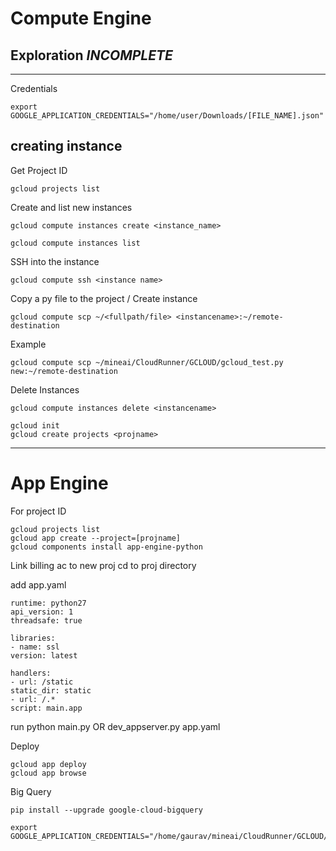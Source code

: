 # Compute Engine
## Exploration <i><b>INCOMPLETE</i></b>

---
Credentials

    export GOOGLE_APPLICATION_CREDENTIALS="/home/user/Downloads/[FILE_NAME].json"

creating instance
---

Get Project ID

    gcloud projects list

Create and list new instances

    gcloud compute instances create <instance_name>

    gcloud compute instances list
<!-- gcloud compute ssh <instance_name> -->
SSH into the instance

    gcloud compute ssh <instance name>
Copy a py file to the project / Create instance

    gcloud compute scp ~/<fullpath/file> <instancename>:~/remote-destination
    
Example

    gcloud compute scp ~/mineai/CloudRunner/GCLOUD/gcloud_test.py new:~/remote-destination

Delete Instances

    gcloud compute instances delete <instancename>

    gcloud init
    gcloud create projects <projname>

---

# App Engine

For project ID

    gcloud projects list
    gcloud app create --project=[projname]
    gcloud components install app-engine-python

Link billing ac to new proj
cd to proj directory

add app.yaml

    runtime: python27
    api_version: 1
    threadsafe: true

    libraries:
    - name: ssl
    version: latest

    handlers:
    - url: /static
    static_dir: static
    - url: /.*
    script: main.app


run
    python main.py
    OR
    dev_appserver.py app.yaml

Deploy

    gcloud app deploy
    gcloud app browse

Big Query

    pip install --upgrade google-cloud-bigquery

    export GOOGLE_APPLICATION_CREDENTIALS="/home/gaurav/mineai/CloudRunner/GCLOUD/chinga_creds.json"